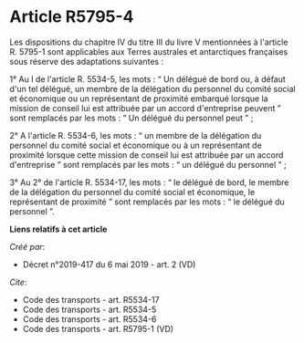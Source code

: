 # Article R5795-4

Les dispositions du chapitre IV du titre III du livre V mentionnées à l'article R. 5795-1 sont applicables aux Terres
australes et antarctiques françaises sous réserve des adaptations suivantes : 

1° Au I de l'article R. 5534-5, les mots : “ Un délégué de bord ou, à défaut d'un tel délégué, un membre de la délégation du
personnel du comité social et économique ou un représentant de proximité embarqué lorsque la mission de conseil lui est
attribuée par un accord d'entreprise peuvent ” sont remplacés par les mots : “ Un délégué du personnel peut ” ; 

2° A l'article R. 5534-6, les mots : “ un membre de la délégation du personnel du comité social et économique ou à un
représentant de proximité lorsque cette mission de conseil lui est attribuée par un accord d'entreprise ” sont remplacés par
les mots : “ un délégué du personnel ” ; 

3° Au 2° de l'article R. 5534-17, les mots : “ le délégué de bord, le membre de la délégation du personnel du comité social
et économique, le représentant de proximité ” sont remplacés par les mots : “ le délégué du personnel ”.

**Liens relatifs à cet article**

_Créé par_:

  - Décret n°2019-417 du 6 mai 2019 - art. 2 (VD)

_Cite_:

  - Code des transports - art. R5534-17
  - Code des transports - art. R5534-5
  - Code des transports - art. R5534-6
  - Code des transports - art. R5795-1 (VD)
